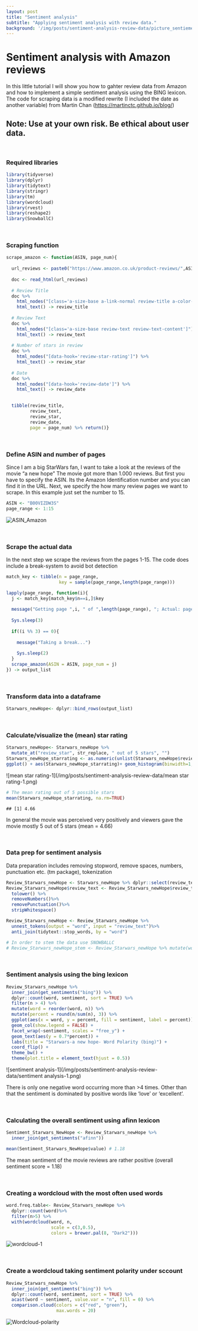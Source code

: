 ```yaml
---
layout: post
title: "Sentiment analysis"
subtitle: "Applying sentiment analysis with review data."
background: '/img/posts/sentiment-analysis-review-data/picture_sentiement_analyis.jpeg'
---
```


Sentiment analysis with Amazon reviews
================

In this little tutorial I will show you how to gahter review data from Amazon and how to implement a simple sentiment analysis using the BING lexicon. The code for scraping data is a modified rewrite (I included the date as another variable) from Martin Chan (<https://martinctc.github.io/blog/>)

## Note: Use at your own risk. Be ethical about user data. 

<br>

### Required libraries

``` r
library(tidyverse)
library(dplyr)
library(tidytext)
library(stringr)
library(tm)
library(wordcloud)
library(rvest)
library(reshape2)
library(SnowballC)
```
<br>

### Scraping function

``` r
scrape_amazon <- function(ASIN, page_num){
  
  url_reviews <- paste0("https://www.amazon.co.uk/product-reviews/",ASIN,"/?pageNumber=",page_num)
  
  doc <- read_html(url_reviews) 
  
  # Review Title
  doc %>% 
    html_nodes("[class='a-size-base a-link-normal review-title a-color-base review-title-content a-text-bold']") %>%
    html_text() -> review_title
  
  # Review Text
  doc %>% 
    html_nodes("[class='a-size-base review-text review-text-content']") %>%
    html_text() -> review_text
  
  # Number of stars in review
  doc %>%
    html_nodes("[data-hook='review-star-rating']") %>%
    html_text() -> review_star
  
  # Date
  doc %>%
    html_nodes("[data-hook='review-date']") %>%
    html_text() -> review_date
  

  tibble(review_title,
         review_text,
         review_star,
         review_date,
         page = page_num) %>% return()}
```

<br>

### Define ASIN and number of pages
Since I am a big StarWars fan, I want to take a look at the reviews of
the movie “a new hope” The movie got more than 1.000 reviews. But first
you have to specify the ASIN. Its the Amazon Identification number and
you can find it in the URL. Next, we specify the how many review pages
we want to scrape. In this example just set the number to 15.

``` r
ASIN <- "B00VIZDW3S"
page_range <- 1:15
```

![ASIN_Amazon](/img/posts/sentiment-analysis-review-data/ASIN_Amazon.JPG)<!-- -->

<br>

### Scrape the actual data
In the next step we scrape the reviews from the pages 1-15. The code
does include a break-system to avoid bot detection

``` r
match_key <- tibble(n = page_range,
                    key = sample(page_range,length(page_range)))

lapply(page_range, function(i){
  j <- match_key[match_key$n==i,]$key
  
  message("Getting page ",i, " of ",length(page_range), "; Actual: page ",j) 
  
  Sys.sleep(3) 
  
  if((i %% 3) == 0){ 
    
    message("Taking a break...") 
    
    Sys.sleep(2) 
  }
  scrape_amazon(ASIN = ASIN, page_num = j) 
}) -> output_list
```

<br> 

### Transform data into a dataframe

``` r
Starwars_newHope<- dplyr::bind_rows(output_list)
```

<br>

### Calculate/visualize the (mean) star rating

``` r
Starwars_newHope<- Starwars_newHope %>%
  mutate_at("review_star", str_replace, " out of 5 stars", "")
Starwars_newHope_starrating <- as.numeric(unlist(Starwars_newHope$review_star))
ggplot() + aes(Starwars_newHope_starrating)+ geom_histogram(binwidth=1, colour="blue", fill="blue")
```

![mean star rating-1](/img/posts/sentiment-analysis-review-data/mean star rating-1.png)<!-- -->

``` r
# The mean rating out of 5 possible stars
mean(Starwars_newHope_starrating, na.rm=TRUE)
```

    ## [1] 4.66

In general the movie was perceived very positively and viewers gave the movie mostly 5 out of 5 stars (mean = 4.66)

<br>

### Data prep for sentiment analysis

Data preparation includes removing stopword, remove spaces, numbers, punctuation etc. (tm package), tokenization

``` r
Review_Starwars_newHope <- Starwars_newHope %>% dplyr::select(review_text)
Review_Starwars_newHope$review_text <- Review_Starwars_newHope$review_text%>%
  tolower() %>%
  removeNumbers()%>%
  removePunctuation()%>%
  stripWhitespace()

Review_Starwars_newHope <- Review_Starwars_newHope %>%
  unnest_tokens(output = "word", input = "review_text")%>%
  anti_join(tidytext::stop_words, by = "word")

# In order to stem the data use SNOWBALLC
# Review_Starwars_newHope_stem <- Review_Starwars_newHope %>% mutate(word = wordStem(word))
```

<br>

### Sentiment analysis using the bing lexicon

``` r
Review_Starwars_newHope %>%
  inner_join(get_sentiments("bing")) %>%
  dplyr::count(word, sentiment, sort = TRUE) %>%
  filter(n > 4) %>%
  mutate(word = reorder(word, n)) %>%
  mutate(percent = round(n/sum(n), 3)) %>%
  ggplot(aes(x = word, y = percent, fill = sentiment, label = percent)) +
  geom_col(show.legend = FALSE) +
  facet_wrap(~sentiment, scales = "free_y") +
  geom_text(aes(y = 0.7*percent)) +
  labs(title = "Starwars-a new hope- Word Polarity (bing)") +
  coord_flip() + 
  theme_bw() +
  theme(plot.title = element_text(hjust = 0.5))
```

![sentiment analysis-1](/img/posts/sentiment-analysis-review-data/sentiment analysis-1.png)<!-- -->

There is only one negative word occurring more than \>4 times. Other than that the sentiment is dominated by positive words like ‘love’ or ‘excellent’.

<br>

### Calculating the overall sentiment using afinn lexicon

```r
Sentiment_Starwars_NewHope <- Review_Starwars_newHope %>%
  inner_join(get_sentiments("afinn"))

mean(Sentiment_Starwars_NewHope$value) # 1.18
```
The mean sentiment of the movie reviews are rather positive (overall sentiment score = 1.18)

<br>

### Creating a wordcloud with the most often used words

``` r
word.freq.table<- Review_Starwars_newHope %>%
  dplyr::count(word)%>%
  filter(n>5) %>%
  with(wordcloud(word, n,
                 scale = c(3,0.5),
                 colors = brewer.pal(8, "Dark2")))
```

![wordcloud-1](/img/posts/sentiment-analysis-review-data/wordcloud-1.png)<!-- -->

<br>

### Create a wordcloud taking sentiment polarity under sccount
```r
Review_Starwars_newHope %>%
  inner_join(get_sentiments("bing")) %>%
  dplyr::count(word, sentiment, sort = TRUE) %>%
  acast(word ~ sentiment, value.var = "n", fill = 0) %>%
  comparison.cloud(colors = c("red", "green"),
                   max.words = 20)
```

![Wordcloud-polarity](/img/posts/sentiment-analysis-review-data/Wordcloud-polarity.png)<!-- -->